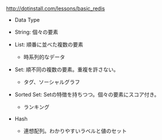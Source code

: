http://dotinstall.com/lessons/basic_redis

* Data Type
+ String: 個々の要素

+ List: 順番に並べた複数の要素
	- 時系列的なデータ

+ Set: 順不同の複数の要素。重複を許さない。
	- タグ、ソーシャルグラフ

+ Sorted Set: Setの特徴を持ちつつ。個々の要素にスコア付き。
	- ランキング

+ Hash
	- 連想配列。わかりやすいラベルと値のセット